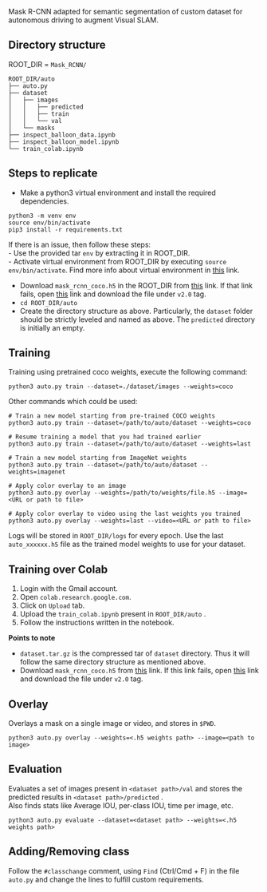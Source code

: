Mask R-CNN adapted for semantic segmentation of custom dataset for autonomous driving to augment Visual SLAM.

## Directory structure
ROOT_DIR = `Mask_RCNN/`
```
ROOT_DIR/auto
├── auto.py
├── dataset
│   ├── images
│   │   ├── predicted
│   │   ├── train
│   │   └── val
│   └── masks
├── inspect_balloon_data.ipynb
├── inspect_balloon_model.ipynb
└── train_colab.ipynb
```

## Steps to replicate
- Make a python3 virtual environment and install the required dependencies.
```
python3 -m venv env
source env/bin/activate
pip3 install -r requirements.txt
```
If there is an issue, then follow these steps:   
	- Use the provided tar `env` by extracting it in ROOT_DIR.   
	- Activate virtual environment from ROOT_DIR by executing `source env/bin/activate`. Find more info about virtual environment in [this](https://packaging.python.org/guides/installing-using-pip-and-virtual-environments/) link.
- Download `mask_rcnn_coco.h5` in the ROOT_DIR from [this](https://github.com/matterport/Mask_RCNN/releases/download/v2.0/mask_rcnn_coco.h5) link. If that link fails, open [this](https://github.com/matterport/Mask_RCNN/releases) link and download the file under `v2.0` tag.
- `cd ROOT_DIR/auto`
- Create the directory structure as above. Particularly, the `dataset` folder should be strictly leveled and named as above. The `predicted` directory is initially an empty.

## Training
Training using pretrained coco weights, execute the following command:
```
python3 auto.py train --dataset=./dataset/images --weights=coco
```

Other commands which could be used:
```
# Train a new model starting from pre-trained COCO weights
python3 auto.py train --dataset=/path/to/auto/dataset --weights=coco

# Resume training a model that you had trained earlier
python3 auto.py train --dataset=/path/to/auto/dataset --weights=last

# Train a new model starting from ImageNet weights
python3 auto.py train --dataset=/path/to/auto/dataset --weights=imagenet

# Apply color overlay to an image
python3 auto.py overlay --weights=/path/to/weights/file.h5 --image=<URL or path to file>

# Apply color overlay to video using the last weights you trained
python3 auto.py overlay --weights=last --video=<URL or path to file>
```

Logs will be stored in `ROOT_DIR/logs` for every epoch. Use the last `auto_xxxxxx.h5` file as the trained model weights to use for your dataset.

## Training over Colab
1. Login with the Gmail account.
2. Open `colab.research.google.com`.
3. Click on `Upload` tab.
4. Upload the `train_colab.ipynb` present in `ROOT_DIR/auto` .
5. Follow the instructions written in the notebook.

**Points to note**
- `dataset.tar.gz` is the compressed tar of `dataset` directory. Thus it will follow the same directory structure as mentioned above.
- Download `mask_rcnn_coco.h5` from [this](https://github.com/matterport/Mask_RCNN/releases/download/v2.0/mask_rcnn_coco.h5) link. If this link fails, open [this](https://github.com/matterport/Mask_RCNN/releases) link and download the file under `v2.0` tag.

## Overlay
Overlays a mask on a single image or video, and stores in `$PWD`.
```
python3 auto.py overlay --weights=<.h5 weights path> --image=<path to image>
```

## Evaluation
Evaluates a set of images present in `<dataset path>/val` and stores the predicted results in `<dataset path>/predicted` .   
Also finds stats like Average IOU, per-class IOU, time per image, etc.
```
python3 auto.py evaluate --dataset=<dataset path> --weights=<.h5 weights path>
```

## Adding/Removing class
Follow the `#classchange` comment, using `Find` (Ctrl/Cmd + F) in the file `auto.py` and change the lines to fulfill custom requirements.